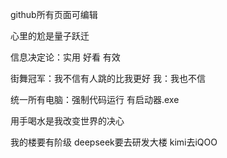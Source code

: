 github所有页面可编辑

心里的尬是量子跃迁

信息决定论：实用 好看 有效

街舞冠军：我不信有人跳的比我更好 我：我也不信

统一所有电脑：强制代码运行 有启动器.exe

用手喝水是我改变世界的决心

我的楼要有阶级 deepseek要去研发大楼 kimi去iQOO